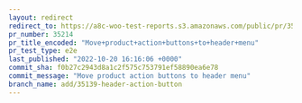 ```yaml
---
layout: redirect
redirect_to: https://a8c-woo-test-reports.s3.amazonaws.com/public/pr/35214/e2e/index.html
pr_number: 35214
pr_title_encoded: "Move+product+action+buttons+to+header+menu"
pr_test_type: e2e
last_published: "2022-10-20 16:16:06 +0000"
commit_sha: f0b27c2943d8a1c2f575c753791ef58890ea6e78
commit_message: "Move product action buttons to header menu"
branch_name: add/35139-header-action-button
---
```

